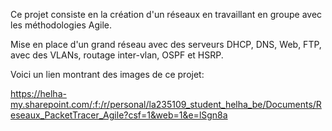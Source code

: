 Ce projet consiste en la création d'un réseaux en travaillant en groupe avec les méthodologies Agile.

Mise en place d'un grand réseau avec des serveurs DHCP, DNS, Web, FTP, avec des VLANs, routage inter-vlan, OSPF et HSRP.

Voici un lien montrant des images de ce projet:

https://helha-my.sharepoint.com/:f:/r/personal/la235109_student_helha_be/Documents/Reseaux_PacketTracer_Agile?csf=1&web=1&e=lSgn8a
